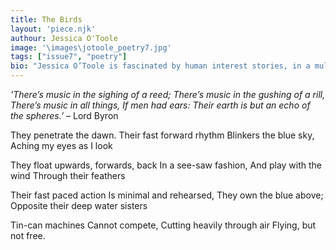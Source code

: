 ```yaml
---
title: The Birds
layout: 'piece.njk'
authour: Jessica O'Toole
image: '\images\jotoole_poetry7.jpg'
tags: ["issue7", "poetry"]
bio: "Jessica O’Toole is fascinated by human interest stories, in a multitude of forms. Having studied English Literature, Staging Shakespeare and Music Theatre, Jessica has performed spoken word poetry and appeared in plays and feature films. Alongside performing, Jessica produces and directs in the UK and abroad. She has written reviews and scripts for an array of UK broadcasters and regularly produces and edit produces scripts for documentaries and short form content. With poetry published in the UK, she is currently writing a screenplay on ancestral patterns set in Cornwall. She can be reached at @iam_jessicaotoole on Instagram."
---
```


*'There’s music in the sighing of a reed;*
*There’s music in the gushing of a rill,*
*There’s music in all things,*
*If men had ears: Their earth is but an echo of the spheres.’*
									– Lord Byron

They penetrate the dawn. 
Their fast forward rhythm 
Blinkers the blue sky, 
Aching my eyes as I look

They float upwards, forwards, back 
In a see-saw fashion,
And play with the wind 
Through their feathers

Their fast paced action 
Is minimal and rehearsed, 
They own the blue above; 
Opposite their deep water sisters

Tin-can machines 
Cannot compete, 
Cutting heavily through air 
Flying, but not free.